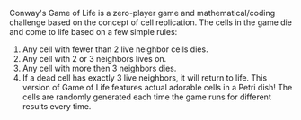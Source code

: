 Conway's Game of Life is a zero-player game and mathematical/coding challenge based on the concept of cell replication. The cells in the game die and come to life based on a few simple rules: 
1. Any cell with fewer than 2 live neighbor cells dies. 
2. Any cell with 2 or 3 neighbors lives on.
3. Any cell with more then 3 neighbors dies. 
4. If a dead cell has exactly 3 live neighbors, it will return to life. 
This version of Game of Life features actual adorable cells in a Petri dish! The cells are randomly generated each time the game runs for different results every time. 
